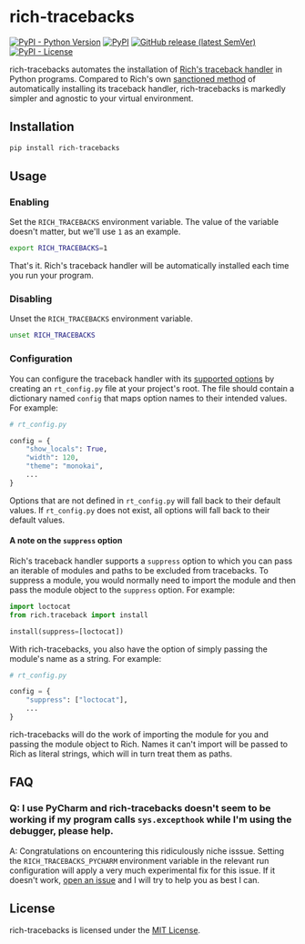 # rich-tracebacks

[![PyPI - Python Version](https://img.shields.io/pypi/pyversions/rich-tracebacks?logo=python&logoColor=white&style=for-the-badge)](https://pypi.org/project/rich-tracebacks)
[![PyPI](https://img.shields.io/pypi/v/rich-tracebacks?logo=pypi&color=green&logoColor=white&style=for-the-badge)](https://pypi.org/project/rich-tracebacks)
[![GitHub release (latest SemVer)](https://img.shields.io/github/v/release/celsiusnarhwal/rich-tracebacks?logo=github&color=orange&logoColor=white&style=for-the-badge)](https://github.com/celsiusnarhwal/rich-tracebacks/releases)
[![PyPI - License](https://img.shields.io/pypi/l/rich-tracebacks?color=03cb98&style=for-the-badge)](https://github.com/celsiusnarhwal/rich-tracebacks/blob/main/LICENSE)

rich-tracebacks automates the installation
of [Rich's traceback handler](https://rich.readthedocs.io/en/stable/traceback.html#traceback-handler) in Python
programs. Compared to Rich's
own [sanctioned method](https://rich.readthedocs.io/en/stable/traceback.html#automatic-traceback-handler)
of automatically installing its traceback handler, rich-tracebacks is markedly simpler and agnostic to your virtual
environment.

## Installation

```bash
pip install rich-tracebacks
```

## Usage

### Enabling

Set the `RICH_TRACEBACKS` environment variable. The value of the variable doesn't matter, but we'll use `1` as an
example.

```bash
export RICH_TRACEBACKS=1
```

That's it. Rich's traceback handler will be automatically installed each time you run your program.

### Disabling

Unset the `RICH_TRACEBACKS` environment variable.

```bash
unset RICH_TRACEBACKS
```

### Configuration

You can configure the traceback handler with
its [supported options](https://rich.readthedocs.io/en/stable/reference/traceback.html#rich.traceback.install)
by creating an `rt_config.py` file at your project's root. The file should contain a dictionary named `config`
that maps option names to their intended values. For example:

```python
# rt_config.py

config = {
    "show_locals": True,
    "width": 120,
    "theme": "monokai",
    ...
}
```

Options that are not defined in `rt_config.py` will fall back to their default values. If `rt_config.py`
does not exist, all options will fall back to their default values.

#### A note on the `suppress` option

Rich's traceback handler supports a `suppress` option to which you can pass an iterable of modules and paths to be
excluded from tracebacks. To suppress a module, you would normally need to import the module and then pass the
module object to the `suppress` option. For example:

```python
import loctocat
from rich.traceback import install

install(suppress=[loctocat])
```

With rich-tracebacks, you also have the option of simply passing the module's name as a string. For example:

```python
# rt_config.py

config = {
    "suppress": ["loctocat"],
    ...
}
```

rich-tracebacks will do the work of importing the module for you and passing the module object to Rich.
Names it can't import will be passed to Rich as literal strings, which will in turn treat them as paths.

## FAQ

### Q: I use PyCharm and rich-tracebacks doesn't seem to be working if my program calls `sys.excepthook` while I'm using the debugger, please help.

A: Congratulations on encountering this ridiculously niche isssue. Setting the `RICH_TRACEBACKS_PYCHARM` environment
variable in the relevant run configuration will apply a very much experimental fix for this issue. If it doesn't work,
[open an issue](https://github.com/celsiusnarhwal/rich-tracebacks/issues/new) and I will try to help you as best I can.

## License

rich-tracebacks is licensed under
the [MIT License](https://github.com/celsiusnarhwal/rich-tracebacks/blob/main/LICENSE.md).


